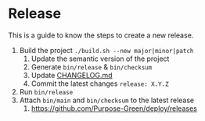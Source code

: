 # Release

This is a guide to know the steps to create a new release.

1. Build the project `./build.sh --new major|minor|patch`
    1. Update the semantic version of the project
    1. Generate `bin/release` & `bin/checksum`
    1. Update [CHANGELOG.md](../CHANGELOG.md)
    1. Commit the latest changes `release: X.Y.Z`
1. Run `bin/release`
1. Attach `bin/main` and `bin/checksum` to the latest release
    1. https://github.com/Purpose-Green/deploy/releases
